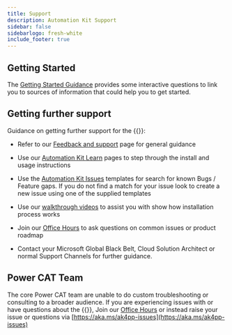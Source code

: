 ```yaml
---
title: Support
description: Automation Kit Support
sidebar: false
sidebarlogo: fresh-white
include_footer: true
---
```


## Getting Started

The [Getting Started Guidance](/get-started) provides some interactive questions to link you to sources of information that could help you to get started.

## Getting further support

Guidance on getting further support for the {{<product-name>}}:

- Refer to our [Feedback and support](https://learn.microsoft.com/power-automate/guidance/automation-kit/feedback-support) page for general guidance

- Use our [Automation Kit Learn](https://aka.ms/automation-kit-learn) pages to step through the install and usage instructions

- Use the [Automation Kit Issues](https://aka.ms/ak4pp-issues) templates for search for known Bugs / Feature gaps. If you do not find a match for your issue look to create a new issue using one of the supplied templates

- Use our [walkthrough videos](https://github.com/microsoft/powercat-automation-kit/blob/main/docs/walkthrough.md) to assist you with show how installation process works

- Join our [Office Hours](/office-hours) to ask questions on common issues or product roadmap

- Contact your Microsoft Global Black Belt, Cloud Solution Architect or normal Support Channels for further guidance.

## Power CAT Team

The core Power CAT team are unable to do custom troubleshooting or consulting to a broader audience. If you are experiencing issues with or have questions about the {{<product-name>}}, Join our [Office Hours](/office-hours) or instead raise your issue or questions via [https://aka.ms/ak4pp-issues](https://aka.ms/ak4pp-issues)
